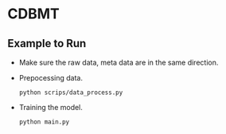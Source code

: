 # CDBMT

## Example to Run

- Make sure the raw data, meta data are in the same direction.

- Prepocessing data.

  ```
  python scrips/data_process.py
  ```

- Training the model.

  ```
  python main.py
  ```

  